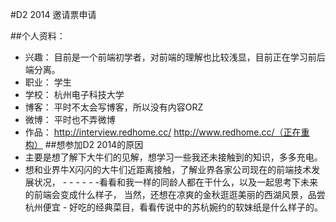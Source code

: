 #D2 2014 邀请票申请

##个人资料：
 - 兴趣： 目前是一个前端初学者，对前端的理解也比较浅显，目前正在学习前后端分离。
 - 职业： 学生
 - 学校： 杭州电子科技大学
 - 博客： 平时不太会写博客，所以没有内容ORZ
 - 微博： 平时也不弄微博
 - 作品： http://interview.redhome.cc/  http://www.redhome.cc/（正在重构）
##想参加D2 2014的原因
 - 主要是想了解下大牛们的见解，想学习一些我还未接触到的知识，多多充电。
 - 想和业界牛X闪闪的大牛们近距离接触，了解业界各家公司现在的前端技术发展状况，  - - - - - -看看和我一样的同龄人都在干什么，以及一起思考下未来的前端会变成什么样子， 当然，还想在凉爽的金秋逛逛美丽的西湖风景，品尝杭州便宜  - 好吃的经典菜目，看看传说中的苏杭婉约的软妹纸是什么样子的。
